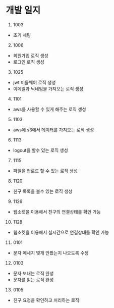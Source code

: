# 개발 일지

1. 1003

- 초기 세팅

2. 1006

- 회원가입 로직 생성
- 로그인 로직 생성

3. 1025

- jwt 미들웨어 로직 생성
- 이메일과 닉네임을 가져오는 로직 생성

4. 1101

- aws를 사용할 수 있게 해주는 로직 생성

5. 1103

- aws에 s3에서 데이터를 가져오는 로직 생성

6. 1113

- logout을 할수 있는 로직 생성

7. 1115

- 파일을 업로드 할 수 있는 로직 생성

8. 1120

- 친구 목록을 볼수 있는 로직 생성

9. 1126

- 웹소켓을 이용해서 친구의 연결상태를 확인 가능

10. 1128

- 웹소켓을 이용해서 실시간으로 연결상태를 확인 가능

11. 0101 

- 문자 메세지 몇개 안봤는지 나오도록 수정

12. 0103 

- 문자 보내는 로직 완성
- 문자를 읽는 로직 완성

13. 0105

- 친구 요청을 확인하고 처리하는 로직